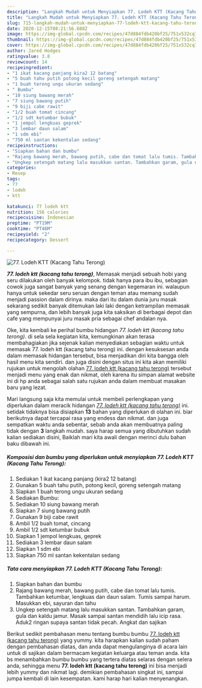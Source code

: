 ```yaml
---
description: "Langkah Mudah untuk Menyiapkan 77. Lodeh KTT (Kacang Tahu Terong), Menggugah Selera"
title: "Langkah Mudah untuk Menyiapkan 77. Lodeh KTT (Kacang Tahu Terong), Menggugah Selera"
slug: 715-langkah-mudah-untuk-menyiapkan-77-lodeh-ktt-kacang-tahu-terong-menggugah-selera
date: 2020-12-15T08:21:56.688Z
image: https://img-global.cpcdn.com/recipes/47d884fdb420bf25/751x532cq70/77-lodeh-ktt-kacang-tahu-terong-foto-resep-utama.jpg
thumbnail: https://img-global.cpcdn.com/recipes/47d884fdb420bf25/751x532cq70/77-lodeh-ktt-kacang-tahu-terong-foto-resep-utama.jpg
cover: https://img-global.cpcdn.com/recipes/47d884fdb420bf25/751x532cq70/77-lodeh-ktt-kacang-tahu-terong-foto-resep-utama.jpg
author: Jared Hodges
ratingvalue: 3.8
reviewcount: 14
recipeingredient:
- "1 ikat kacang panjang kira2 12 batang"
- "5 buah tahu putih potong kecil goreng setengah matang"
- "1 buah terong ungu ukuran sedang"
- " Bumbu"
- "10 siung bawang merah"
- "7 siung bawang putih"
- "9 biji cabe rawit"
- "1/2 buah tomat cincang"
- "1/2 sdt ketumbar bubuk"
- "1 jempol lengkuas geprek"
- "3 lembar daun salam"
- "1 sdm ebi"
- "750 ml santan kekentalan sedang"
recipeinstructions:
- "Siapkan bahan dan bumbu"
- "Rajang bawang merah, bawang putih, cabe dan tomat lalu tumis. Tambahkan ketumbar, lengkuas dan daun salam. Tumis sampai harum. Masukkan ebi, sayuran dan tahu"
- "Ungkep setengah matang lalu masukkan santan. Tambahkan garam, gula dan kaldu jamur. Masak sampai santan mendidih lalu icip rasa. Aduk2 ringan supaya santan tidak pecah. Angkat dan sajikan"
categories:
- Resep
tags:
- 77
- lodeh
- ktt

katakunci: 77 lodeh ktt 
nutrition: 156 calories
recipecuisine: Indonesian
preptime: "PT19M"
cooktime: "PT46M"
recipeyield: "2"
recipecategory: Dessert

---
```



![77. Lodeh KTT (Kacang Tahu Terong)](https://img-global.cpcdn.com/recipes/47d884fdb420bf25/751x532cq70/77-lodeh-ktt-kacang-tahu-terong-foto-resep-utama.jpg)

<b><i>77. lodeh ktt (kacang tahu terong)</i></b>, Memasak menjadi sebuah hobi yang seru dilakukan oleh banyak kelompok. tidak hanya para ibu ibu, sebagian cowok juga sangat banyak yang senang dengan kegemaran ini. walaupun hanya untuk sekedar seru seruan dengan teman atau memang sudah menjadi passion dalam dirinya. maka dari itu dalam dunia juru masak sekarang sedikit banyak ditemukan laki laki dengan ketrampilan memasak yang sempurna, dan lebih banyak juga kita saksikan di berbagai depot dan cafe yang mempunyai juru masak pria sebagai chef andalan nya.



Oke, kita kembali ke perihal bumbu hidangan <i>77. lodeh ktt (kacang tahu terong)</i>. di sela sela kegiatan kita, kemungkinan akan terasa membahagiakan jika sejenak kalian menyediakan sebagian waktu untuk memasak 77. lodeh ktt (kacang tahu terong) ini. dengan kesuksesan anda dalam memasak hidangan tersebut, bisa menjadikan diri kita bangga oleh hasil menu kita sendiri. dan juga disini dengan situs ini kita akan memiliki rujukan untuk mengolah olahan <u>77. lodeh ktt (kacang tahu terong)</u> tersebut menjadi menu yang enak dan nikmat, oleh karena itu simpan alamat website ini di hp anda sebagai salah satu rujukan anda dalam membuat masakan baru yang lezat.


Mari langsung saja kita memulai untuk membeli perlengkapan yang diperlukan dalam meracik hidangan <u><i>77. lodeh ktt (kacang tahu terong)</i></u> ini. setidak tidaknya bisa disiapkan <b>13</b> bahan yang diperlukan di olahan ini. biar berikutnya dapat tercapai rasa yang endess dan nikmat. dan juga sempatkan waktu anda sebentar, sebab anda akan membuatnya paling tidak dengan <b>3</b> langkah mudah. saya harap semua yang dibutuhkan sudah kalian sediakan disini, Baiklah mari kita awali dengan merinci dulu bahan baku dibawah ini.

<!--inarticleads1-->

##### Komposisi dan bumbu yang diperlukan untuk menyiapkan 77. Lodeh KTT (Kacang Tahu Terong):

1. Sediakan 1 ikat kacang panjang (kira2 12 batang)
1. Gunakan 5 buah tahu putih, potong kecil, goreng setengah matang
1. Siapkan 1 buah terong ungu ukuran sedang
1. Sediakan  Bumbu:
1. Sediakan 10 siung bawang merah
1. Siapkan 7 siung bawang putih
1. Gunakan 9 biji cabe rawit
1. Ambil 1/2 buah tomat, cincang
1. Ambil 1/2 sdt ketumbar bubuk
1. Siapkan 1 jempol lengkuas, geprek
1. Sediakan 3 lembar daun salam
1. Siapkan 1 sdm ebi
1. Siapkan 750 ml santan kekentalan sedang




<!--inarticleads2-->

##### Tata cara menyiapkan 77. Lodeh KTT (Kacang Tahu Terong):

1. Siapkan bahan dan bumbu
1. Rajang bawang merah, bawang putih, cabe dan tomat lalu tumis. Tambahkan ketumbar, lengkuas dan daun salam. Tumis sampai harum. Masukkan ebi, sayuran dan tahu
1. Ungkep setengah matang lalu masukkan santan. Tambahkan garam, gula dan kaldu jamur. Masak sampai santan mendidih lalu icip rasa. Aduk2 ringan supaya santan tidak pecah. Angkat dan sajikan




Berikut sedikit pembahasan menu tentang bumbu bumbu <u>77. lodeh ktt (kacang tahu terong)</u> yang yummy. kita harapkan kalian sudah paham dengan pembahasan diatas, dan anda dapat mengulanginya di acara lain untuk di sajikan dalam bermacam kegiatan keluarga atau teman anda. kita bs menambahkan bumbu bumbu yang tertera diatas selaras dengan selera anda, sehingga menu <b>77. lodeh ktt (kacang tahu terong)</b> ini bisa menjadi lebih yummy dan nikmat lagi. demikian pembahasan singkat ini, sampai jumpa kembali di lain kesempatan. kami harap hari kalian menyenangkan.
